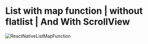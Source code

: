 # List with map function | without flatlist | And With ScrollView
![ReactNativeListMapFunction](https://github.com/muhammadmairajj/react-native-simple-form/assets/89729024/8a3fc356-b04b-400e-8482-41ad497126b5)
